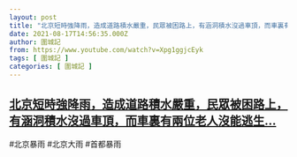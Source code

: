 ```yaml
---
layout: post
title: "北京短時強降雨，造成道路積水嚴重，民眾被困路上，有涵洞積水沒過車頂，而車裏有兩位老人沒能逃生"
date: 2021-08-17T14:56:35.000Z
author: 圍城記
from: https://www.youtube.com/watch?v=Xpg1ggjcEyk
tags: [ 圍城記 ]
categories: [ 圍城記 ]
---
```

<!--1629212195000-->
[北京短時強降雨，造成道路積水嚴重，民眾被困路上，有涵洞積水沒過車頂，而車裏有兩位老人沒能逃生...](https://www.youtube.com/watch?v=Xpg1ggjcEyk)
------

<div>
#北京暴雨 #北京大雨 #首都暴雨
</div>
